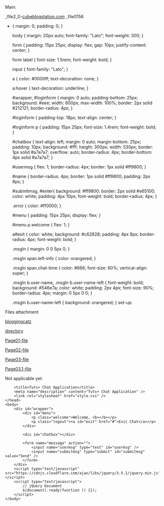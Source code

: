 Main:


_file2_0-<a href="http://www.cubeblogstation.com/">cubeblogstation.com</a>
_file0156

* {
    margin: 0;
    padding: 0;
  }
   
  body {
    margin: 20px auto;
    font-family: "Lato";
    font-weight: 300;
  }
 
   
  form {
    padding: 15px 25px;
    display: flex;
    gap: 10px;
    justify-content: center;
  }
   
  form label {
    font-size: 1.5rem;
    font-weight: bold;
  }
   
  input {
    font-family: "Lato";
  }
   
  a {
    color: #0000ff;
    text-decoration: none;
  }
   
  a:hover {
    text-decoration: underline;
  }
   
  #wrapper,
  #loginform {
    margin: 0 auto;
    padding-bottom: 25px;
    background: #eee;
    width: 600px;
    max-width: 100%;
    border: 2px solid #212121;
    border-radius: 4px;
  }
   
  #loginform {
    padding-top: 18px;
    text-align: center;
  }
   
  #loginform p {
    padding: 15px 25px;
    font-size: 1.4rem;
    font-weight: bold;
  }
   
  #chatbox {
    text-align: left;
    margin: 0 auto;
    margin-bottom: 25px;
    padding: 10px;
    background: #fff;
    height: 300px;
    width: 530px;
    border: 1px solid #a7a7a7;
    overflow: auto;
    border-radius: 4px;
    border-bottom: 4px solid #a7a7a7;
  }
   
  #usermsg {
    flex: 1;
    border-radius: 4px;
    border: 1px solid #ff9800;
  }
   
  #name {
    border-radius: 4px;
    border: 1px solid #ff9800;
    padding: 2px 8px;
  }
   
  #submitmsg,
  #enter{
    background: #ff9800;
    border: 2px solid #e65100;
    color: white;
    padding: 4px 10px;
    font-weight: bold;
    border-radius: 4px;
  }
   
  .error {
    color: #ff0000;
  }
   
  #menu {
    padding: 15px 25px;
    display: flex;
  }
   
  #menu p.welcome {
    flex: 1;
  }
   
  a#exit {
    color: white;
    background: #c62828;
    padding: 4px 8px;
    border-radius: 4px;
    font-weight: bold;
  }
   
  .msgln {
    margin: 0 0 5px 0;
  }
   
  .msgln span.left-info {
    color: orangered;
  }
   
  .msgln span.chat-time {
    color: #666;
    font-size: 60%;
    vertical-align: super;
  }
   
  .msgln b.user-name, .msgln b.user-name-left {
    font-weight: bold;
    background: #546e7a;
    color: white;
    padding: 2px 4px;
    font-size: 90%;
    border-radius: 4px;
    margin: 0 5px 0 0;
  }
   
  .msgln b.user-name-left {
    background: orangered;
  }
set-up:

Files attachment 

<a href="https://bloggingcatz.blogspot.com/">bloggingcatz</a>

<a href="http://directore.stranky1.cz/">directory</a>

<a href="http://www.cubeblogstation.com/p/which-video-game-is-best-top-10-best.html?m=1">Page01-file</a>

<a href="http://www.cubeblogstation.com/p/blog-about-tech-reviews-and-more.html?m=1">Page02-file</a>

<a href="http://www.cubeblogstation.com/p/about-page.html?m=1">Page03-file</a>

<a href="gusty-mirage-cesium.glitch.me">Page03.1-file</a>

Not applicable yet:
<!DOCTYPE html>
<html lang="en">
    <head>
        <meta charset="utf-8" />
 
        <title>Tuts+ Chat Application</title>
        <meta name="description" content="Tuts+ Chat Application" />
        <link rel="stylesheet" href="style.css" />
    </head>
    <body>
        <div id="wrapper">
            <div id="menu">
                <p class="welcome">Welcome, <b></b></p>
                <p class="logout"><a id="exit" href="#">Exit Chat</a></p>
            </div>
 
            <div id="chatbox"></div>
 
            <form name="message" action="">
                <input name="usermsg" type="text" id="usermsg" />
                <input name="submitmsg" type="submit" id="submitmsg" value="Send" />
            </form>
        </div>
        <script type="text/javascript" src="https://cdnjs.cloudflare.com/ajax/libs/jquery/3.5.1/jquery.min.js"></script>
        <script type="text/javascript">
            // jQuery Document
            $(document).ready(function () {});
        </script>
    </body>
</html>
